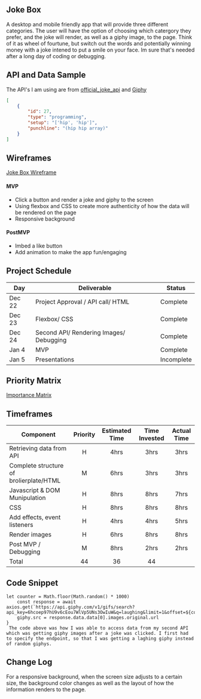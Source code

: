 
## Joke Box

A desktop and mobile friendly app that will provide three different categories. The user will have the option of choosing which catergory they prefer, and the joke will render, as well as a giphy image, to the page. Think of it as wheel of fourtune, but switch out the words and potentially winning money with a joke intened to put a smile on your face. Im sure that's needed after a long day of coding or debugging.

## API and Data Sample

The API's I am using are from [official_joke_api](https://github.com/15Dkatz/official_joke_api) and [Giphy](https://developers.giphy.com/explorer)

```JSON
[
    {
        "id": 27,
        "type": "programming",
        "setup": "['hip', 'hip']",
        "punchline": "(hip hip array)"
    }
]
```

## Wireframes

[Joke Box Wireframe](https://wireframe.cc/2GeUe4)

#### MVP 
- Click a button and render a joke and giphy to the screen
- Using flexbox and CSS to create more authenticity of how the data will be rendered on the page
- Responsive background

#### PostMVP  
- Imbed a like button
- Add animation to make the app fun/engaging 
 
## Project Schedule

|  Day | Deliverable | Status
|---|---| ---|
|Dec 22| Project Approval / API call/ HTML| Complete
|Dec 23| Flexbox/ CSS | Complete
|Dec 24| Second API/ Rendering Images/ Debugging | Complete
|Jan 4| MVP | Complete
|Jan 5| Presentations | Incomplete

## Priority Matrix

[Importance Matrix](https://app.moqups.com/52gSDJn7jw/view/page/aa9df7b72?ui=0)

## Timeframes

| Component | Priority | Estimated Time | Time Invested | Actual Time |
| --- | :---: |  :---: | :---: | :---: |
| Retrieving data from API | H | 4hrs| 3hrs | 3hrs |
| Complete structure of brolierplate/HTML | M | 6hrs| 3hrs | 3hrs|
| Javascript & DOM Munipulation | H | 8hrs| 8hrs | 7hrs |
| CSS | H | 8hrs| 8hrs | 8hrs |
| Add effects, event listeners| H | 4hrs| 4hrs | 5hrs |
| Render images| H | 6hrs| 8hrs | 8hrs |
| Post MVP / Debugging | M | 8hrs| 2hrs | 2hrs |
| Total | 44 | 36| 44 |

## Code Snippet


```
let counter = Math.floor(Math.random() * 1000)
    const response = await axios.get(`https://api.giphy.com/v1/gifs/search?api_key=6hcoep97hU9v6cEou7WlVp5UNs3OwIuW&q=laughing&limit=1&offset=${counter}&rating=g&lang=en`)
    giphy.src = response.data.data[0].images.original.url 
}
 The code above was how I was able to access data from my second API which was getting giphy images after a joke was clicked. I first had to specify the endpoint, so that I was getting a laghing giphy instead of random giphys.
```

## Change Log
For a responsive background, when the screen size adjusts to a certain size, the background color changes as well as the layout of how the information renders to the page. 
